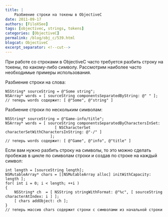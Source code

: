 ```yaml
---
title: |
    Разбиение строки на токены в ObjectiveC
date: 2011-09-17
authors: [FiloXSee]
tags: [objectivec, strings, tokens]
categories: [ObjectiveC]
permalink: /blog/obj_c/539.html
blogcat: ObjectiveC
excerpt_separator: <!--cut-->
---
```


При работе со строками в ObjectiveC часто требуется разбить строку на токены, по какому-либо символу. Рассмотрим наиболее часто необходимые примеры использования.

Разбиение строки на слова:

```objc
NSString* sourceString = @"Some string";
NSArray* words = [ sourceString componentsSeparatedByString: @" " ];
// теперь words содержит: [ @"Some", @"string" ]
```

<!--cut-->


Разбиение строки по нескольким символам:

```objc
NSString* sourceString = @"Game-info/title";
NSArray* words = [ sourceString componentsSeparatedByCharactersInSet:
                      [ NSCharacterSet characterSetWithCharactersInString: @"-/" ]
                    ];
// теперь words содержит: [ @"Game", @"info", @"title" ]
```



Если вам нужно разбить строку на символы, то это можно сделать пробежав в цикле по символам строки и создав по строке на каждый символ:

```objc
int length = [sourceString length];
NSMutableArray* chars = [[NSMutableArray alloc] initWithCapacity: length ];
for( int i = 0; i < length; ++i )
{
    NSString* ch  = [ NSString stringWithFormat: @"%c", [ sourceString characterAtIndex: i ] ];
    [ chars addObject: ch ];
}
// теперь массив chars содержит строки с символами из начальной строки
```

